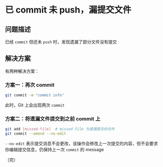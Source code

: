 # 已 commit 未 push，漏提交文件

## 问题描述

已经 `commit` 但还未 `push` 时，发现遗漏了部分文件没有提交

## 解决方案

有两种解决方案：

### 方案一：再次 commit

```bash
git commit -m "commit info"
```

此时，Git 上会出现两次 `commit`

### 方案二：将遗漏文件提交到之前 commit 上

```bash
git add [missed-file]  # missed-file 为遗漏提交的文件
git commit --amend --no-edit
```

`--no-edit` 表示提交消息不会更改，该操作会修改上一次提交的内容，但不会要求你编辑提交信息，仍保持上一次 `commit` 的 message

（完）
